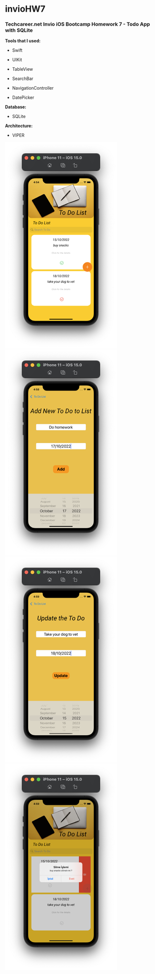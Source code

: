 # invioHW7
### Techcareer.net Invio iOS Bootcamp Homework 7 - Todo App with SQLite

**Tools that I used:**

-   Swift
-   UIKit

-   TableView
-   SearchBar
-   NavigationController
-   DatePicker

**Database:**

-   SQLite

**Architecture:**

-   VIPER

![](https://github.com/sedatsamet/invioHW7/blob/main/EkranGoruntuleri/1.Anasayfa_EkranGoruntusu.png)
![](https://github.com/sedatsamet/invioHW7/blob/main/EkranGoruntuleri/2.Todo_Ekle.png)
![](https://github.com/sedatsamet/invioHW7/blob/main/EkranGoruntuleri/3.Todo_Guncelle.png)
![](https://github.com/sedatsamet/invioHW7/blob/main/EkranGoruntuleri/4.Todo_Sil.png)
